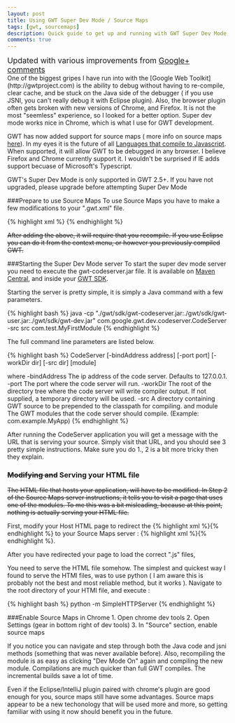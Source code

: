 ```yaml
---
layout: post
title: Using GWT Super Dev Mode / Source Maps
tags: [gwt, sourcemaps]
description: Quick guide to get up and running with GWT Super Dev Mode and Source Maps in Google Chrome
comments: true
---
```


<div class="alert warning" style="font-size:1.25em;font-weight:normal;"><i class="icon-attention"> </i>Updated with various improvements from <a href="https://plus.google.com/u/1/101836723454902363467/posts/bHD9xWqkWKc">Google+ comments</a></div>
One of the biggest gripes I have run into with the [Google Web Toolkit](http://gwtproject.com) is the ability to debug without having to re-compile, clear cache, and be stuck on the Java side of the debugger ( if you use JSNI, you can't really debug it with Eclipse plugin).  Also, the browser plugin often gets broken with new versions of Chrome, and Firefox.  It is not the most "seemless" experience, so I looked for a better option.  Super dev mode works nice in Chrome, which is what I use for GWT development.

GWT has now added support for source maps ( more info on source maps [here](http://www.html5rocks.com/en/tutorials/developertools/sourcemaps/)).  In my eyes it is the future of all [Languages that compile to Javascript](https://github.com/jashkenas/coffee-script/wiki/List-of-languages-that-compile-to-JS).  When supported, it will allow GWT to be debugged in any browser.  I believe Firefox and Chrome currently support it.  I wouldn't be surprised if IE adds support becuase of Microsoft's Typescript.

<div class="alert danger">GWT's Super Dev Mode is only supported in GWT 2.5+.  If you have not upgraded, please upgrade before attempting Super Dev Mode</div>

###Prepare to use Source Maps
To use Source Maps you have to make a few modifications to your ".gwt.xml" file.

{% highlight xml %}
<add-linker name="xsiframe" />
<set-configuration-property name="devModeRedirectEnabled" value="true" />
<collapse-all-properties />
{% endhighlight %}

<span style="text-decoration:line-through">After adding the above, it will require that you recompile.  If you use Eclipse you can do it from the context menu, or however you previously compiled GWT.</span>

###Starting the Super Dev Mode server
To start the super dev mode server you need to execute the gwt-codeserver.jar file.  It is available on [Maven Central](http://mvnrepository.com/), and inside your [GWT SDK](https://google-web-toolkit.googlecode.com/files/gwt-2.5.1.zip).  

Starting the server is pretty simple, it is simply a Java command with a few parameters.

{% highlight bash %}
java -cp "./gwt/sdk/gwt-codeserver.jar:./gwt/sdk/gwt-user.jar:./gwt/sdk/gwt-dev.jar" com.google.gwt.dev.codeserver.CodeServer -src src com.test.MyFirstModule
{% endhighlight %}

The full command line parameters are listed below.

{% highlight bash %}
CodeServer [-bindAddress address] [-port port] [-workDir dir] [-src dir] [module]

where
  -bindAddress  The ip address of the code server. Defaults to 127.0.0.1.
  -port         The port where the code server will run.
  -workDir      The root of the directory tree where the code server will write compiler output. If not supplied, a temporary directory will be used.
  -src          A directory containing GWT source to be prepended to the classpath for compiling.
and
  module        The GWT modules that the code server should compile. (Example: com.example.MyApp)
{% endhighlight %}

After running the CodeServer application you will get a  message with the URL that is serving your source.  Simply visit that URL, and you should see 3 pretty simple instructions.  Make sure you do 1., 2 is a bit more tricky then they explain.

### <span style="text-decoration:line-through">Modifying and</span> Serving your HTML file
<span style="text-decoration:line-through">The HTML file that hosts your application, will have to be modified.  In Step 2 of the Source Maps server instructions, it tells you to visit a page that uses one of the modules.  To me this was a bit misleading, because at this point, nothing is actually serving your HTML file.

First, modify your Host HTML page to redirect the {% highlight xml %}<script src="module/module.nocache.js"></script>{% endhighlight %} to your Source Maps server : {% highlight xml %}<script src="http://localhost:9876/module/module.nocache.js"></script>{% endhighlight %}.

After you have redirected your page to load the correct ".js" files,</span>

You need to serve the HTML file somehow.  The simplest and quickest way I found to serve the HTMl files, was to use python ( I am aware this is probably not the best and most reliable method, but it works ).  Navigate to the root directory of your HTMl file, and execute :

{% highlight bash %}
python -m SimpleHTTPServer
{% endhighlight %}


###Enable Source Maps in Chrome
	1. Open chrome dev tools
    2. Open Settings (gear in bottom right of dev tools)
    3. In "Source" section, enable source maps

If you notice you can navigate and step through both the Java code and jsni methods (something that was never available before).  Also, recompiling the module is as easy as clicking "Dev Mode On" again and compiling the new module.  Compilations are much quicker than full GWT compiles.  The incremental builds save a lot of time.

Even if the Eclipse/IntelliJ plugin paired with chrome's plugin are good enough for you, source maps still have some advantages.  Source maps appear to be a new techonology that will be used more and more, so getting familiar with using it now should benefit you in the future.
